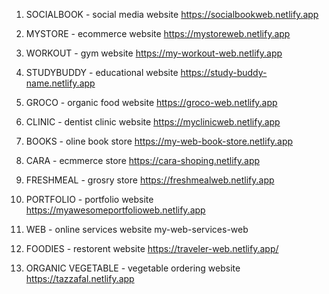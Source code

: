 01. SOCIALBOOK - social media website
https://socialbookweb.netlify.app

02. MYSTORE - ecommerce website
https://mystoreweb.netlify.app

03. WORKOUT - gym website
https://my-workout-web.netlify.app

04. STUDYBUDDY - educational website
https://study-buddy-name.netlify.app

05. GROCO - organic food website
https://groco-web.netlify.app

06. CLINIC - dentist clinic website
https://myclinicweb.netlify.app

07. BOOKS - oline book store
https://my-web-book-store.netlify.app

08. CARA - ecmmerce store
https://cara-shoping.netlify.app

09. FRESHMEAL - grosry store
https://freshmealweb.netlify.app

10. PORTFOLIO - portfolio website
https://myawesomeportfolioweb.netlify.app

11. WEB - online services website
my-web-services-web

12. FOODIES - restorent website
https://traveler-web.netlify.app/

13. ORGANIC VEGETABLE - vegetable ordering website
https://tazzafal.netlify.app

